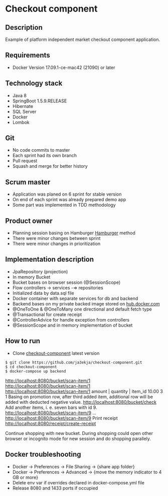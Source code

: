# Checkout component

## Description

Example of platform independent market checkout component application.  

## Requirements 

* Docker Version 17.09.1-ce-mac42 (21090) or later

## Technology stack 

* Java 8
* SpringBoot 1.5.9.RELEASE
* Hibernate
* SQL Server
* Docker
* Lombok

## Git
* No code commits to master
* Each sprint had its own branch
* Pull request
* Squash and merge for better history

## Scrum master

* Application was planed on 6 sprint for stable version 
* On end of each sprint was already prepared demo app
* Some part was implemented in TDD methodology  

## Product owner

* Planning session basing on Hamburger [Hamburger](https://github.com/ja3ekja/checkout-component/blob/master/Hamburger.xlsx) method
* There were minor changes between sprint
* There were minor changes in prioritization 

## Implementation description

* JpaRepository (projection)
* In memory Bucket
* Bucket bases on browser session (@SessionScope)
* Flow controllers -> services -=> repositories
* Initialized data by data.sql file
* Docker container with separate services for db and backend
* Backend bases on my private backed image stored on [hub.docker.com](https://hub.docker.com/r/ja3ekja/maven/)
* @OneToOne & @OneToMany one directional and default fetch type
* @Transactional for create receipt 
* @ControllerAdvice for handle exception from controllers
* @SessionScope and in memory implementation of bucket



## How to run
* Clone [checkout-component](https://github.com/ja3ekja/checkout-component) latest version

 ```
 $ git clone https://github.com/ja3ekja/checkout-component.git
 $ cd checkout-component
 $ docker-compose up backend
 ```
 [http://localhost:8080/bucket/scan-item/1](http://localhost:8080/bucket/scan-item/1)
 [http://localhost:8080/bucket/scan-item/1](http://localhost:8080/bucket/scan-item/1)
 [http://localhost:8080/bucket/scan-item/1](http://localhost:8080/bucket/scan-item/1)
 amount | quantity | item_id
  10.00	      3	       1
 Basing on promotion row, after third added item, additional row will be added with deducted negative value.
 [http://localhost:8080/bucket/check](http://localhost:8080/bucket/check)
 Add another items, i. e. seven bars with id 9.
 [http://localhost:8080/bucket/scan-item/9](http://localhost:8080/bucket/scan-item/9)
 ...
 [http://localhost:8080/bucket/scan-item/9](http://localhost:8080/bucket/scan-item/9)
 Print receipt
 [http://localhost:8080/receipt/create-receipt](http://localhost:8080/receipt/create-receipt)
 
 Continue shopping with new bucket. During shopping could open other browser or incognito mode for new session and do shopping parallely.
 
## Docker troubleshooting 

* Docker -> Preferences -> File Sharing -> {share app folder}
* Docker -> Preferences -> Advanced -> {move the memory indicator to 4 GB or more}
* Delete env var if overrides declared in docker-compose.yml file
* Release 8080 and 1433 ports if occupied  
 
